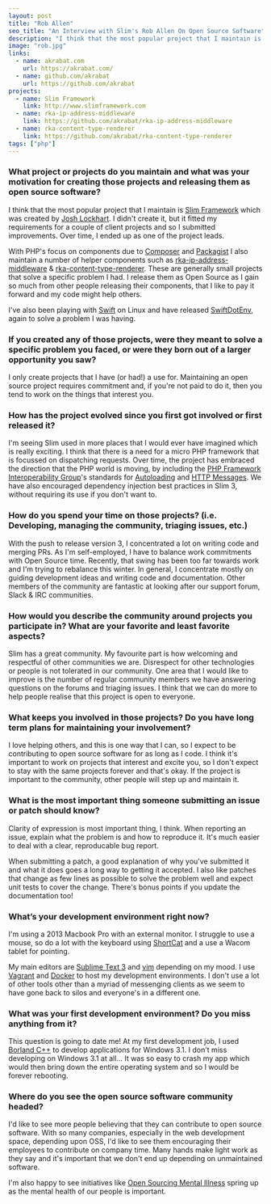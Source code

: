 ```yaml
---
layout: post
title: "Rob Allen"
seo_title: "An Interview with Slim's Rob Allen On Open Source Software"
description: "I think that the most popular project that I maintain is Slim Framework which was created by Josh Lockhart."
image: "rob.jpg"
links:
  - name: akrabat.com
    url: https://akrabat.com/
  - name: github.com/akrabat
    url: https://github.com/akrabat
projects:
  - name: Slim Framework
    link: http://www.slimframework.com
  - name: rka-ip-address-middleware
    link: https://github.com/akrabat/rka-ip-address-middleware
  - name: rka-content-type-renderer
    link: https://github.com/akrabat/rka-content-type-renderer
tags: ["php"]
---
```


### What project or projects do you maintain and what was your motivation for creating those projects and releasing them as open source software?

I think that the most popular project that I maintain is [Slim Framework](http://www.slimframework.com) which was created by [Josh Lockhart](https://twitter.com/codeguy). I didn't create it, but it fitted my requirements for a couple of client projects and so I submitted improvements. Over time, I ended up as one of the project leads.

With PHP's focus on components due to [Composer](https://getcomposer.org) and [Packagist](https://packagist.org) I also maintain a number of helper components such as [rka-ip-address-middleware](https://github.com/akrabat/rka-ip-address-middleware) & [rka-content-type-renderer](https://github.com/akrabat/rka-content-type-renderer). These are generally small projects that solve a specific problem I had. I release them as Open Source as I gain so much from other people releasing their components, that I like to pay it forward and my code might help others.

I've also been playing with [Swift](https://swift.org) on Linux and have released [SwiftDotEnv](https://github.com/SwiftOnTheServer/SwiftDotEnv), again to solve a problem I was having.

### If you created any of those projects, were they meant to solve a specific problem you faced, or were they born out of a larger opportunity you saw?

I only create projects that I have (or had!) a use for. Maintaining an open source project requires commitment and, if you're not paid to do it, then you tend to work on the things that interest you.

### How has the project evolved since you first got involved or first released it?

I'm seeing Slim used in more places that I would ever have imagined which is really exciting. I think that there is a need for a micro PHP framework that is focussed on dispatching requests. Over time, the project has embraced the direction that the PHP world is moving, by including the [PHP Framework Interoperability Group](http://www.php-fig.org)'s standards for [Autoloading](http://www.php-fig.org/psr/psr-4/) and [HTTP Messages](http://www.php-fig.org/psr/psr-7/). We have also encouraged dependency injection best practices in Slim 3, without requiring its use if you don't want to.

### How do you spend your time on those projects? (i.e. Developing, managing the community, triaging issues, etc.)

With the push to release version 3, I concentrated a lot on writing code and merging PRs. As I'm self-employed, I have to balance work commitments with Open Source time. Recently, that swing has been too far towards work and I'm trying to rebalance this winter. In general, I concentrate mostly on guiding development ideas and writing code and documentation. Other members of the community are fantastic at looking after our support forum, Slack & IRC communities.

### How would you describe the community around projects you participate in? What are your favorite and least favorite aspects?

Slim has a great community. My favourite part is how welcoming and respectful of other communities we are. Disrespect for other technologies or people is not tolerated in our community. One area that I would like to improve is the number of regular community members we have answering questions on the forums and triaging issues. I think that we can do more to help people realise that this project is open to everyone.

### What keeps you involved in those projects? Do you have long term plans for maintaining your involvement?

I love helping others, and this is one way that I can, so I expect to be contributing to open source software for as long as I code. I think it's important to work on projects that interest and excite you, so I don't expect to stay with the same projects forever and that's okay. If the project is important to the community, other people will step up and maintain it.

### What is the most important thing someone submitting an issue or patch should know?

Clarity of expression is most important thing, I think. When reporting an issue, explain what the problem is and how to reproduce it. It's much easier to deal with a clear, reproducable bug report.

When submitting a patch, a good explanation of why you've submitted it and what it does goes a long way to getting it accepted. I also like patches that change as few lines as possible to solve the problem well and expect unit tests to cover the change. There's bonus points if you update the documentation too!

### What’s your development environment right now?

I'm using a 2013 Macbook Pro with an external monitor. I struggle to use a mouse, so do a lot with the keyboard using [ShortCat](https://shortcatapp.com) and a use a Wacom tablet for pointing.

My main editors are [Sublime Text 3](https://www.sublimetext.com/3) and [vim](http://www.vim.org) depending on my mood. I use [Vagrant](https://www.vagrantup.com) and [Docker](https://www.docker.com) to host my development environments. I don't use a lot of other tools other than a myriad of messenging clients as we seem to have gone back to silos and everyone's in a different one.

### What was your first development environment? Do you miss anything from it?

This question is going to date me! At my first development job, I used [Borland C++](https://en.wikipedia.org/wiki/Borland_C%2B%2B) to develop applications for Windows 3.1. I don't miss developing on Windows 3.1 at all... It was so easy to crash my app which would then bring down the entire operating system and so I would be forever rebooting.

### Where do you see the open source software community headed?

I'd like to see more people believing that they can contribute to open source software. With so many companies, especially in the web development space, depending upon OSS, I'd like to see them encouraging their employees to contribute on company time. Many hands make light work as they say and it's important that we don't end up depending on unmaintained software.

I'm also happy to see initiatives like [Open Sourcing Mental Illness](https://osmihelp.org) spring up as the mental health of our people is important.
